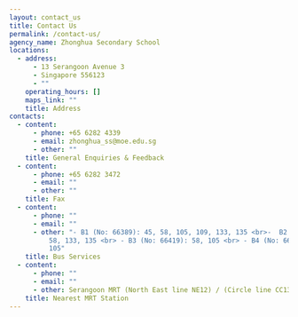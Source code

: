 ```yaml
---
layout: contact_us
title: Contact Us
permalink: /contact-us/
agency_name: Zhonghua Secondary School
locations:
  - address:
      - 13 Serangoon Avenue 3
      - Singapore 556123
      - ""
    operating_hours: []
    maps_link: ""
    title: Address
contacts:
  - content:
      - phone: +65 6282 4339
      - email: zhonghua_ss@moe.edu.sg
      - other: ""
    title: General Enquiries & Feedback
  - content:
      - phone: +65 6282 3472
      - email: ""
      - other: ""
    title: Fax
  - content:
      - phone: ""
      - email: ""
      - other: "- B1 (No: 66389): 45, 58, 105, 109, 133, 135 <br>-  B2 (No: 66381): 45,
          58, 133, 135 <br> - B3 (No: 66419): 58, 105 <br> - B4 (No: 66411): 58,
          105"
    title: Bus Services
  - content:
      - phone: ""
      - email: ""
      - other: Serangoon MRT (North East line NE12) / (Circle line CC13)
    title: Nearest MRT Station
---
```


